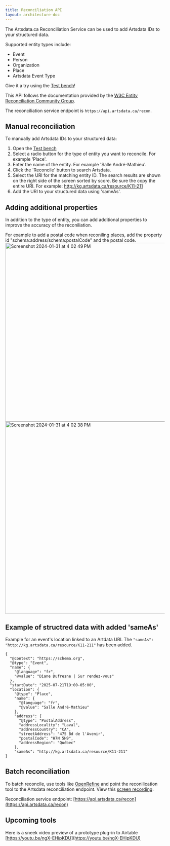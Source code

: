 ```yaml
---
title: Reconciliation API
layout: architecture-doc
---
```


The Artsdata.ca Reconciliation Service can be used to add Artsdata IDs to your structured data. 

Supported entity types include: 
* Event
* Person
* Organization
* Place
* Artsdata Event Type

Give it a try using the [Test bench](https://reconciliation-api.github.io/testbench/#/client/https%3A%2F%2Fapi.artsdata.ca%2Frecon)! 

This API follows the documentation provided by the [W3C Entity Reconciliation Community Group](https://reconciliation-api.github.io/specs/latest/). 

The reconciliation service endpoint is `https://api.artsdata.ca/recon`.

## Manual reconciliation
To manually add Artsdata IDs to your structured data:
1. Open the [Test bench](https://reconciliation-api.github.io/testbench/#/client/https%3A%2F%2Fapi.artsdata.ca%2Frecon)
2. Select a radio button for the type of entity you want to reconcile. For example 'Place'.
3. Enter the name of the entity. For example 'Salle André-Mathieu'.
4. Click the 'Reconcile' button to search Artsdata. 
5. Select the URI for the matching entity ID. The search results are shown on the right side of the screen sorted by score. Be sure the copy the entire URI. For example: http://kg.artsdata.ca/resource/K11-211
6. Add the URI to your structured data using 'sameAs'.


## Adding additional properties
In addition to the type of entity, you can add additional properties to improve the accuracy of the reconiliation.

For example to add a postal code when reconiling places, add the property id "schema:address/schema:postalCode" and the postal code.
<img width="564" alt="Screenshot 2024-01-31 at 4 02 49 PM" src="https://github.com/culturecreates/artsdata-data-model/assets/419491/1944952b-de90-4a86-a097-a06a8185a5bf">
<img width="607" alt="Screenshot 2024-01-31 at 4 02 38 PM" src="https://github.com/culturecreates/artsdata-data-model/assets/419491/33b1974c-bf06-4d86-b659-2490e769aebf">

## Example of structred data with added 'sameAs'
Example for an event's location linked to an Artdata URI. The `"sameAs": "http://kg.artsdata.ca/resource/K11-211"` has been added.
```
{
  "@context": "https://schema.org",
  "@type": "Event",
  "name": {
    "@language": "fr",
    "@value": "Diane Dufresne | Sur rendez-vous"
  },
  "startDate": "2025-07-21T19:00-05:00",
  "location": {
    "@type": "Place",
    "name": {
      "@language": "fr",
      "@value": "Salle André-Mathieu"
    },
    "address": {
      "@type": "PostalAddress",
      "addressLocality": "Laval",
      "addressCountry": "CA",
      "streetAddress": "475 Bd de l'Avenir",
      "postalCode": "H7N 5H9",
      "addressRegion": "Québec"
    },
    "sameAs": "http://kg.artsdata.ca/resource/K11-211"
}
```
## Batch reconciliation

To batch reconcile, use tools like [OpenRefine](https://openrefine.org) and point the reconilication tool to the Artsdata reconciliation endpoint. View this [screen recording](https://youtu.be/VkOncek9iuY).

Reconciliation service endpoint: [https://api.artsdata.ca/recon](https://api.artsdata.ca/recon)

## Upcoming tools

Here is a sneek video preview of a prototype plug-in to Airtable [https://youtu.be/ngX-EHipKDU](https://youtu.be/ngX-EHipKDU)
